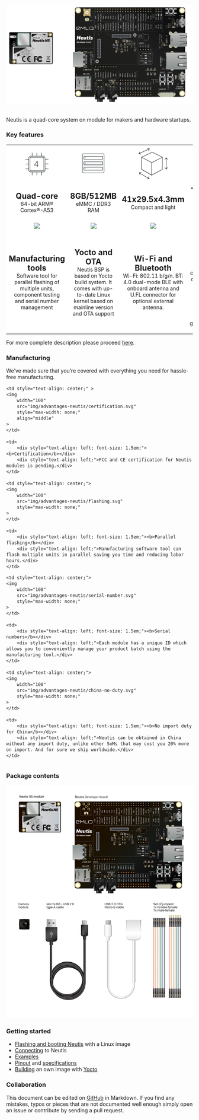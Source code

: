 <div style="text-align: center;"><img src="img/neutis.png" style="width: 700px;"></div><br>


Neutis is a quad-core system on module for makers and hardware startups.

### Key features

<table id="index_features" style="border: 0;">
<tbody style="background-color: #fff;">
<tr>

<td style="text-align: center;">
  <img
    width="100"
    src="img/quadcore.svg"
    style="max-width: none;"
    align="middle"
  >
</td>

<td style="text-align: center;">
  <img
    width="100"
    src="img/ram.svg"
    style="max-width: none;"
  >
</td>

<td style="text-align: center;">
  <img
    width="100"
    src="img/dimensions.svg"
    style="max-width: none;"
  >
</td>

<td style="text-align: center;">
  <img
    width="100"
    src="img/temp.svg"
    style="max-width: none;"
  >
</td>
</tr>

<tr>

<td>
  <div style="text-align: center; font-size: 1.5em;"><b>Quad-core</b></div>
  <div style="text-align: center;"> 64-bit ARM® Cortex®-A53</div>
</td>

<td>
  <div style="text-align: center; font-size: 1.5em;"><b>8GB/512MB</b></div>
  <div style="text-align: center;">eMMC / DDR3 RAM</div>
</td>

<td>
  <div style="text-align: center; font-size: 1.5em;"><b>41x29.5x4.3mm</b></div>
  <div style="text-align: center;">Compact and light</div>
</td>

<td>
  <div style="text-align: center; font-size: 1.5em;"><b>-25...+85 °C</b></div>
  <div style="text-align: center;">Extended temperature range</div>
</tr>
<tr>

<td style="text-align: center;">
  <img
    width="100"
    src="../../img/mfg-tools.svg"
    style="max-width: none;"
  >
</td>

<td style="text-align: center;">
  <img
    width="100"
    src="../../img/firmware.svg"
    style="max-width: none;"
  >
</td>

<td style="text-align: center;">
  <img
    width="100"
    src="../../img/wireless.svg"
    style="max-width: none;"
  >
</td>

<td style="text-align: center;">
  <img
    width="100"
    src="../../img/cryptochip.svg"
    style="max-width: none;"
  >
</td>

</tr>
<tr>
<td>
  <div style="text-align: center; font-size: 1.5em;"><b>Manufacturing tools</b></div>
  <div style="text-align: center;">
    Software tool for parallel
    flashing of multiple units, component testing and serial number management</td>
 </div>

<td>
  <div style="text-align: center; font-size: 1.5em;"><b>Yocto and OTA</b></div>
  <div style="text-align: center;">
    Neutis BSP is based on Yocto build system. It comes with up-to-date Linux kernel based on mainline version and OTA support
  </div>

</td>
<td>
  <div style="text-align: center; font-size: 1.5em;"><b>Wi-Fi and Bluetooth</b></div>
  <div style="text-align: center;">
    Wi-Fi: 802.11 b/g/n.
    BT: 4.0 dual-mode BLE with onboard antenna and U.FL connector for optional external antenna.</td>
  </div>

<td>
  <div style="text-align: center; font-size: 1.5em;"><b>Secure element</b></div>
  <div style="text-align: center;">
    Tamper-resistant dedicated crypto chip for cryptographic keys and unique ID storage, hashing, random number generation and more
  </div>

</td>
</tr>
</tbody>
</table>

For more complete description please proceed [here](specs/features.md).

### Manufacturing

We’ve made sure that you’re covered with everything you need for hassle-free manufacturing.

<table id="index_manufacturing" style="border: 0;">
<tbody style="background-color: #fff;">

<tr>

    <td style="text-align: center;" >
    <img
        width="100"
        src="img/advantages-neutis/certification.svg"
        style="max-width: none;"
        align="middle"
    >
    </td>

    <td>
        <div style="text-align: left; font-size: 1.5em;"><b>Certification</b></div>
        <div style="text-align: left;">FCC and CE certification for Neutis modules is pending.</div>
    </td>

    <td style="text-align: center;">
    <img
        width="100"
        src="img/advantages-neutis/flashing.svg"
        style="max-width: none;"
    >
    </td>

    <td>
        <div style="text-align: left; font-size: 1.5em;"><b>Parallel flashing</b></div>
        <div style="text-align: left;">Manufacturing software tool can flash multiple units in parallel saving you time and reducing labor hours.</div>
    </td>

</tr>

<tr>

    <td style="text-align: center;">
    <img
        width="100"
        src="img/advantages-neutis/serial-number.svg"
        style="max-width: none;"
    >
    </td>

    <td>
        <div style="text-align: left; font-size: 1.5em;"><b>Serial numbers</b></div>
        <div style="text-align: left;">Each module has a unique ID which allows you to conveniently manage your product batch using the manufacturing tool.</div>
    </td>

    <td style="text-align: center;">
    <img
        width="100"
        src="img/advantages-neutis/china-no-duty.svg"
        style="max-width: none;"
    >
    </td>

    <td>
        <div style="text-align: left; font-size: 1.5em;"><b>No import duty for China</b></div>
        <div style="text-align: left;">Neutis can be obtained in China without any import duty, unlike other SoMs that may cost you 20% more on import. And for sure we ship worldwide.</div>
    </td>
</tr>
</tbody>
</table>

### Package contents

![scheme](img/package_contents.png)</a>

### Getting started

- [Flashing and booting Neutis](intro/flash.md) with a Linux image
- [Connecting](connectivity/connectivity.md) to Neutis
- [Examples](examples/gpio.md)
- [Pinout](pinout/neutis.md) and [specifications](specs/features.md)
- [Building](yocto/tutorial.md) an own image with [Yocto](yocto/why.md)

### Collaboration

This document can be edited on [GitHub](https://github.com/emlid/neutis-docs) in Markdown. If you find any mistakes, typos or pieces that are not documented well enough simply open an issue or contribute by sending a pull request.
